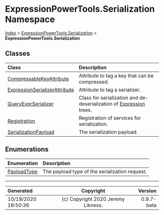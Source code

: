 ﻿# ExpressionPowerTools.Serialization Namespace

[Index](../index.md) > [ExpressionPowerTools.Serialization](ExpressionPowerTools.Serialization.a.md) > **ExpressionPowerTools.Serialization**

## Classes

| Class | Description |
| :-- | :-- |
| [CompressableKeyAttribute](ExpressionPowerTools.Serialization.CompressableKeyAttribute.cs.md) | Attribute to tag a key that can be compressed. |
| [ExpressionSerializerAttribute](ExpressionPowerTools.Serialization.ExpressionSerializerAttribute.cs.md) | Attribute to tag a serializer. |
| [QueryExprSerializer](ExpressionPowerTools.Serialization.QueryExprSerializer.cs.md) | Class for serialization and de-deserialization of [Expression](https://docs.microsoft.com/dotnet/api/system.linq.expressions.expression) trees. |
| [Registration](ExpressionPowerTools.Serialization.Registration.cs.md) | Registration of services for serialization. |
| [SerializationPayload](ExpressionPowerTools.Serialization.SerializationPayload.cs.md) | The serialization payload. |

## Enumerations

| Enumeration | Description |
| :-- | :-- |
| [PayloadType](ExpressionPowerTools.Serialization.PayloadType.cs.md) | The payload type of the serialization request. |


---

| Generated | Copyright | Version |
| :-- | :-: | --: |
| 10/19/2020 18:50:36 | (c) Copyright 2020 Jeremy Likness. | 0.9.7-beta |

